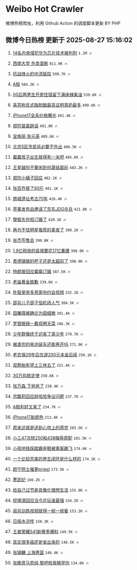 # Weibo Hot Crawler 



微博热榜爬虫，利用 Github Action 的调度脚本更新 BY PHP 


## 微博今日热榜 更新于 2025-08-27 15:16:02 
1. [14名内鬼侵犯华为芯片技术被判刑](https://s.weibo.com/weibo?q=%2314%E5%90%8D%E5%86%85%E9%AC%BC%E4%BE%B5%E7%8A%AF%E5%8D%8E%E4%B8%BA%E8%8A%AF%E7%89%87%E6%8A%80%E6%9C%AF%E8%A2%AB%E5%88%A4%E5%88%91%23&t=31&band_rank=1&Refer=top) `1.2M 🔥` 

1. [西南大学 外卖垄断](https://s.weibo.com/weibo?q=%E8%A5%BF%E5%8D%97%E5%A4%A7%E5%AD%A6%20%E5%A4%96%E5%8D%96%E5%9E%84%E6%96%AD&t=31&band_rank=2&Refer=top) `811.9K 🔥` 

1. [抗战烽火的中流砥柱](https://s.weibo.com/weibo?q=%23%E6%8A%97%E6%88%98%E7%83%BD%E7%81%AB%E7%9A%84%E4%B8%AD%E6%B5%81%E7%A0%A5%E6%9F%B1%23&t=31&band_rank=3&Refer=top) `599.7K 🔥` 

1. [A股](https://s.weibo.com/weibo?q=A%E8%82%A1&t=31&band_rank=4&Refer=top) `584.2K 🔥` 

1. [00后两男生开房住宿留下满床辣条油](https://s.weibo.com/weibo?q=%2300%E5%90%8E%E4%B8%A4%E7%94%B7%E7%94%9F%E5%BC%80%E6%88%BF%E4%BD%8F%E5%AE%BF%E7%95%99%E4%B8%8B%E6%BB%A1%E5%BA%8A%E8%BE%A3%E6%9D%A1%E6%B2%B9%23&t=31&band_rank=5&Refer=top) `539.6K 🔥` 

1. [喜茶称反式脂肪酸最高证明真奶最多](https://s.weibo.com/weibo?q=%23%E5%96%9C%E8%8C%B6%E7%A7%B0%E5%8F%8D%E5%BC%8F%E8%84%82%E8%82%AA%E9%85%B8%E6%9C%80%E9%AB%98%E8%AF%81%E6%98%8E%E7%9C%9F%E5%A5%B6%E6%9C%80%E5%A4%9A%23&t=31&band_rank=6&Refer=top) `499.6K 🔥` 

1. [iPhone17全系价格曝光](https://s.weibo.com/weibo?q=%23iPhone17%E5%85%A8%E7%B3%BB%E4%BB%B7%E6%A0%BC%E6%9B%9D%E5%85%89%23&t=31&band_rank=7&Refer=top) `491.4K 🔥` 

1. [郑恺苗苗辟谣](https://s.weibo.com/weibo?q=%23%E9%83%91%E6%81%BA%E8%8B%97%E8%8B%97%E8%BE%9F%E8%B0%A3%23&t=31&band_rank=8&Refer=top) `491.0K 🔥` 

1. [宝格丽 张元英](https://s.weibo.com/weibo?q=%E5%AE%9D%E6%A0%BC%E4%B8%BD%20%E5%BC%A0%E5%85%83%E8%8B%B1&t=31&band_rank=9&Refer=top) `489.6K 🔥` 

1. [北京5区市民非必要不外出](https://s.weibo.com/weibo?q=%23%E5%8C%97%E4%BA%AC5%E5%8C%BA%E5%B8%82%E6%B0%91%E9%9D%9E%E5%BF%85%E8%A6%81%E4%B8%8D%E5%A4%96%E5%87%BA%23&t=31&band_rank=10&Refer=top) `486.5K 🔥` 

1. [霉霉孩子出生就得有一米吧](https://s.weibo.com/weibo?q=%E9%9C%89%E9%9C%89%E5%AD%A9%E5%AD%90%E5%87%BA%E7%94%9F%E5%B0%B1%E5%BE%97%E6%9C%89%E4%B8%80%E7%B1%B3%E5%90%A7&t=31&band_rank=11&Refer=top) `485.6K 🔥` 

1. [王星越你不要闹到何晟铭面前](https://s.weibo.com/weibo?q=%E7%8E%8B%E6%98%9F%E8%B6%8A%E4%BD%A0%E4%B8%8D%E8%A6%81%E9%97%B9%E5%88%B0%E4%BD%95%E6%99%9F%E9%93%AD%E9%9D%A2%E5%89%8D&t=31&band_rank=12&Refer=top) `483.2K 🔥` 

1. [郑恺小姨子回应](https://s.weibo.com/weibo?q=%23%E9%83%91%E6%81%BA%E5%B0%8F%E5%A7%A8%E5%AD%90%E5%9B%9E%E5%BA%94%23&t=31&band_rank=13&Refer=top) `482.1K 🔥` 

1. [张百乔瘦了60斤](https://s.weibo.com/weibo?q=%23%E5%BC%A0%E7%99%BE%E4%B9%94%E7%98%A6%E4%BA%8660%E6%96%A4%23&t=31&band_rank=14&Refer=top) `481.1K 🔥` 

1. [商城遗址考古70年](https://s.weibo.com/weibo?q=%23%E5%95%86%E5%9F%8E%E9%81%97%E5%9D%80%E8%80%83%E5%8F%A470%E5%B9%B4%23&t=31&band_rank=15&Refer=top) `426.4K 🔥` 

1. [苹果发布会邀请了京东JDG伞兵](https://s.weibo.com/weibo?q=%23%E8%8B%B9%E6%9E%9C%E5%8F%91%E5%B8%83%E4%BC%9A%E9%82%80%E8%AF%B7%E4%BA%86%E4%BA%AC%E4%B8%9CJDG%E4%BC%9E%E5%85%B5%23&t=31&band_rank=16&Refer=top) `421.8K 🔥` 

1. [樊振东你担订婚了](https://s.weibo.com/weibo?q=%23%E6%A8%8A%E6%8C%AF%E4%B8%9C%E4%BD%A0%E6%8B%85%E8%AE%A2%E5%A9%9A%E4%BA%86%23&t=31&band_rank=17&Refer=top) `420.1K 🔥` 

1. [再也不信明星推荐的美食了](https://s.weibo.com/weibo?q=%E5%86%8D%E4%B9%9F%E4%B8%8D%E4%BF%A1%E6%98%8E%E6%98%9F%E6%8E%A8%E8%8D%90%E7%9A%84%E7%BE%8E%E9%A3%9F%E4%BA%86&t=31&band_rank=18&Refer=top) `399.2K 🔥` 

1. [张杰签售会](https://s.weibo.com/weibo?q=%E5%BC%A0%E6%9D%B0%E7%AD%BE%E5%94%AE%E4%BC%9A&t=31&band_rank=19&Refer=top) `399.0K 🔥` 

1. [1.9亿税收的县城要花17亿重建](https://s.weibo.com/weibo?q=%231.9%E4%BA%BF%E7%A8%8E%E6%94%B6%E7%9A%84%E5%8E%BF%E5%9F%8E%E8%A6%81%E8%8A%B117%E4%BA%BF%E9%87%8D%E5%BB%BA%23&t=31&band_rank=20&Refer=top) `398.9K 🔥` 

1. [景德镇做的杯子还是太超前了](https://s.weibo.com/weibo?q=%23%E6%99%AF%E5%BE%B7%E9%95%87%E5%81%9A%E7%9A%84%E6%9D%AF%E5%AD%90%E8%BF%98%E6%98%AF%E5%A4%AA%E8%B6%85%E5%89%8D%E4%BA%86%23&t=31&band_rank=21&Refer=top) `398.9K 🔥` 

1. [特朗普回应霉霉订婚](https://s.weibo.com/weibo?q=%23%E7%89%B9%E6%9C%97%E6%99%AE%E5%9B%9E%E5%BA%94%E9%9C%89%E9%9C%89%E8%AE%A2%E5%A9%9A%23&t=31&band_rank=22&Refer=top) `387.5K 🔥` 

1. [老庙黄金致歉](https://s.weibo.com/weibo?q=%23%E8%80%81%E5%BA%99%E9%BB%84%E9%87%91%E8%87%B4%E6%AD%89%23&t=31&band_rank=23&Refer=top) `339.6K 🔥` 

1. [朴智旻宋多恩家中约会视频](https://s.weibo.com/weibo?q=%23%E6%9C%B4%E6%99%BA%E6%97%BB%E5%AE%8B%E5%A4%9A%E6%81%A9%E5%AE%B6%E4%B8%AD%E7%BA%A6%E4%BC%9A%E8%A7%86%E9%A2%91%23&t=31&band_rank=24&Refer=top) `332.1K 🔥` 

1. [邵兵儿子邵子恒机场人气](https://s.weibo.com/weibo?q=%E9%82%B5%E5%85%B5%E5%84%BF%E5%AD%90%E9%82%B5%E5%AD%90%E6%81%92%E6%9C%BA%E5%9C%BA%E4%BA%BA%E6%B0%94&t=31&band_rank=25&Refer=top) `304.5K 🔥` 

1. [田曦薇被确诊为田细微](https://s.weibo.com/weibo?q=%E7%94%B0%E6%9B%A6%E8%96%87%E8%A2%AB%E7%A1%AE%E8%AF%8A%E4%B8%BA%E7%94%B0%E7%BB%86%E5%BE%AE&t=31&band_rank=26&Refer=top) `301.4K 🔥` 

1. [罗晋眼镜一戴叔圈天菜](https://s.weibo.com/weibo?q=%E7%BD%97%E6%99%8B%E7%9C%BC%E9%95%9C%E4%B8%80%E6%88%B4%E5%8F%94%E5%9C%88%E5%A4%A9%E8%8F%9C&t=31&band_rank=27&Refer=top) `286.3K 🔥` 

1. [少年群像终于迎来了真少年](https://s.weibo.com/weibo?q=%E5%B0%91%E5%B9%B4%E7%BE%A4%E5%83%8F%E7%BB%88%E4%BA%8E%E8%BF%8E%E6%9D%A5%E4%BA%86%E7%9C%9F%E5%B0%91%E5%B9%B4&t=31&band_rank=28&Refer=top) `279.7K 🔥` 

1. [被虐完的电池装车还能再开吗](https://s.weibo.com/weibo?q=%23%E8%A2%AB%E8%99%90%E5%AE%8C%E7%9A%84%E7%94%B5%E6%B1%A0%E8%A3%85%E8%BD%A6%E8%BF%98%E8%83%BD%E5%86%8D%E5%BC%80%E5%90%97%23&t=31&band_rank=29&Refer=top) `271.9K 🔥` 

1. [老农保29年后仅退200元本金后续](https://s.weibo.com/weibo?q=%23%E8%80%81%E5%86%9C%E4%BF%9D29%E5%B9%B4%E5%90%8E%E4%BB%85%E9%80%80200%E5%85%83%E6%9C%AC%E9%87%91%E5%90%8E%E7%BB%AD%23&t=31&band_rank=30&Refer=top) `258.1K 🔥` 

1. [双胞胎有望上三休五了](https://s.weibo.com/weibo?q=%E5%8F%8C%E8%83%9E%E8%83%8E%E6%9C%89%E6%9C%9B%E4%B8%8A%E4%B8%89%E4%BC%91%E4%BA%94%E4%BA%86&t=31&band_rank=31&Refer=top) `251.4K 🔥` 

1. [30万存款定律](https://s.weibo.com/weibo?q=30%E4%B8%87%E5%AD%98%E6%AC%BE%E5%AE%9A%E5%BE%8B&t=31&band_rank=32&Refer=top) `250.6K 🔥` 

1. [张万森 下爸爸了](https://s.weibo.com/weibo?q=%E5%BC%A0%E4%B8%87%E6%A3%AE%20%E4%B8%8B%E7%88%B8%E7%88%B8%E4%BA%86&t=31&band_rank=33&Refer=top) `238.4K 🔥` 

1. [宗馥莉回应娃哈哈争议问题](https://s.weibo.com/weibo?q=%23%E5%AE%97%E9%A6%A5%E8%8E%89%E5%9B%9E%E5%BA%94%E5%A8%83%E5%93%88%E5%93%88%E4%BA%89%E8%AE%AE%E9%97%AE%E9%A2%98%23&t=31&band_rank=34&Refer=top) `237.7K 🔥` 

1. [A股利好又来了](https://s.weibo.com/weibo?q=%23A%E8%82%A1%E5%88%A9%E5%A5%BD%E5%8F%88%E6%9D%A5%E4%BA%86%23&t=31&band_rank=35&Refer=top) `234.7K 🔥` 

1. [iPhone17新颜色](https://s.weibo.com/weibo?q=iPhone17%E6%96%B0%E9%A2%9C%E8%89%B2&t=31&band_rank=36&Refer=top) `213.4K 🔥` 

1. [原来这就是送到心坎上的感觉](https://s.weibo.com/weibo?q=%E5%8E%9F%E6%9D%A5%E8%BF%99%E5%B0%B1%E6%98%AF%E9%80%81%E5%88%B0%E5%BF%83%E5%9D%8E%E4%B8%8A%E7%9A%84%E6%84%9F%E8%A7%89&t=31&band_rank=37&Refer=top) `203.5K 🔥` 

1. [小三47次转250和438侮辱原配](https://s.weibo.com/weibo?q=%23%E5%B0%8F%E4%B8%8947%E6%AC%A1%E8%BD%AC250%E5%92%8C438%E4%BE%AE%E8%BE%B1%E5%8E%9F%E9%85%8D%23&t=31&band_rank=38&Refer=top) `181.5K 🔥` 

1. [小孩地铁踩踏霸座鞋被乘客踢飞](https://s.weibo.com/weibo?q=%23%E5%B0%8F%E5%AD%A9%E5%9C%B0%E9%93%81%E8%B8%A9%E8%B8%8F%E9%9C%B8%E5%BA%A7%E9%9E%8B%E8%A2%AB%E4%B9%98%E5%AE%A2%E8%B8%A2%E9%A3%9E%23&t=31&band_rank=39&Refer=top) `174.6K 🔥` 

1. [一个比较完美的养生闭环是什么样的](https://s.weibo.com/weibo?q=%E4%B8%80%E4%B8%AA%E6%AF%94%E8%BE%83%E5%AE%8C%E7%BE%8E%E7%9A%84%E5%85%BB%E7%94%9F%E9%97%AD%E7%8E%AF%E6%98%AF%E4%BB%80%E4%B9%88%E6%A0%B7%E7%9A%84&t=31&band_rank=40&Refer=top) `174.1K 🔥` 

1. [颜宁院士催更priest](https://s.weibo.com/weibo?q=%23%E9%A2%9C%E5%AE%81%E9%99%A2%E5%A3%AB%E5%82%AC%E6%9B%B4priest%23&t=31&band_rank=41&Refer=top) `173.5K 🔥` 

1. [寒武纪](https://s.weibo.com/weibo?q=%E5%AF%92%E6%AD%A6%E7%BA%AA&t=31&band_rank=42&Refer=top) `160.2K 🔥` 

1. [给自己过节是具像化理想生活](https://s.weibo.com/weibo?q=%E7%BB%99%E8%87%AA%E5%B7%B1%E8%BF%87%E8%8A%82%E6%98%AF%E5%85%B7%E5%83%8F%E5%8C%96%E7%90%86%E6%83%B3%E7%94%9F%E6%B4%BB&t=31&band_rank=43&Refer=top) `155.9K 🔥` 

1. [程靖淇回应当今乒坛谁最强](https://s.weibo.com/weibo?q=%E7%A8%8B%E9%9D%96%E6%B7%87%E5%9B%9E%E5%BA%94%E5%BD%93%E4%BB%8A%E4%B9%92%E5%9D%9B%E8%B0%81%E6%9C%80%E5%BC%BA&t=31&band_rank=44&Refer=top) `154.2K 🔥` 

1. [阅兵训练视频就得一帧一帧看](https://s.weibo.com/weibo?q=%23%E9%98%85%E5%85%B5%E8%AE%AD%E7%BB%83%E8%A7%86%E9%A2%91%E5%B0%B1%E5%BE%97%E4%B8%80%E5%B8%A7%E4%B8%80%E5%B8%A7%E7%9C%8B%23&t=31&band_rank=45&Refer=top) `153.2K 🔥` 

1. [日版水浒传](https://s.weibo.com/weibo?q=%E6%97%A5%E7%89%88%E6%B0%B4%E6%B5%92%E4%BC%A0&t=31&band_rank=46&Refer=top) `150.3K 🔥` 

1. [王者荣耀S41新赛季爆料](https://s.weibo.com/weibo?q=%23%E7%8E%8B%E8%80%85%E8%8D%A3%E8%80%80S41%E6%96%B0%E8%B5%9B%E5%AD%A3%E7%88%86%E6%96%99%23&t=31&band_rank=47&Refer=top) `149.5K 🔥` 

1. [其实很多癌症是省出来的](https://s.weibo.com/weibo?q=%E5%85%B6%E5%AE%9E%E5%BE%88%E5%A4%9A%E7%99%8C%E7%97%87%E6%98%AF%E7%9C%81%E5%87%BA%E6%9D%A5%E7%9A%84&t=31&band_rank=48&Refer=top) `148.5K 🔥` 

1. [张镇麟 上海男篮](https://s.weibo.com/weibo?q=%E5%BC%A0%E9%95%87%E9%BA%9F%20%E4%B8%8A%E6%B5%B7%E7%94%B7%E7%AF%AE&t=31&band_rank=49&Refer=top) `146.4K 🔥` 

1. [张晚意马思纯 黎吧啦我稀罕你](https://s.weibo.com/weibo?q=%E5%BC%A0%E6%99%9A%E6%84%8F%E9%A9%AC%E6%80%9D%E7%BA%AF%20%E9%BB%8E%E5%90%A7%E5%95%A6%E6%88%91%E7%A8%80%E7%BD%95%E4%BD%A0&t=31&band_rank=50&Refer=top) `134.0K 🔥` 

